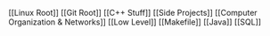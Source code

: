 [[Linux Root]]
[[Git Root]]
[[C++ Stuff]]
[[Side Projects]]
[[Computer Organization & Networks]]
[[Low Level]]
[[Makefile]]
[[Java]]
[[SQL]]






